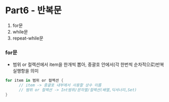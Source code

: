 # Part6 - 반복문

1. for문
2. while문
3. repeat-while문


### for문

*  범위 or 컬렉션에서 item을 한개씩 뽑아, 중괄호 안에서(각 한번씩 순차적으로)반복 실행항을 의미

```Swift
for item in 범위 or 컬렉션 {
      // item -> 중괄호 내부에서 사용할 상수 이름
      // 범위 or 컬렉션 -> Int범위/문자열/컬렉션(배열,딕셔너리,Set)
}

```
